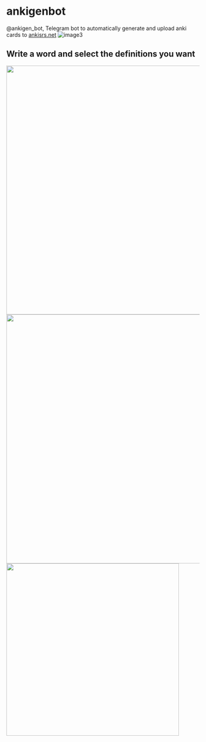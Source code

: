 # ankigenbot
@ankigen_bot, Telegram bot to automatically generate and upload anki cards to [ankisrs.net](ankisrs.net)
![image3](https://github.com/damaru2/ankigenbot/blob/master/.assets/image3.png)

## Write a word and select the definitions you want
<img src="https://github.com/damaru2/ankigenbot/blob/master/.assets/image1.png" width="650">

<img src="https://github.com/damaru2/ankigenbot/blob/master/.assets/image2.png" width="650">

<img src="https://github.com/damaru2/ankigenbot/blob/master/.assets/image4.jpg" width="450">
